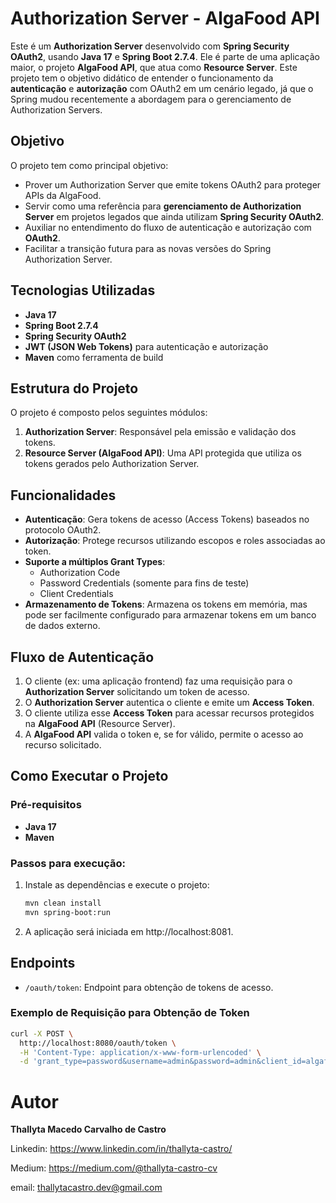 # Authorization Server - AlgaFood API

Este é um **Authorization Server** desenvolvido com **Spring Security OAuth2**, usando **Java 17** e **Spring Boot 2.7.4**. Ele é parte de uma aplicação maior, o projeto **AlgaFood API**, que atua como **Resource Server**. Este projeto tem o objetivo didático de entender o funcionamento da **autenticação** e **autorização** com OAuth2 em um cenário legado, já que o Spring mudou recentemente a abordagem para o gerenciamento de Authorization Servers.

## Objetivo

O projeto tem como principal objetivo:

- Prover um Authorization Server que emite tokens OAuth2 para proteger APIs da AlgaFood.
- Servir como uma referência para **gerenciamento de Authorization Server** em projetos legados que ainda utilizam **Spring Security OAuth2**.
- Auxiliar no entendimento do fluxo de autenticação e autorização com **OAuth2**.
- Facilitar a transição futura para as novas versões do Spring Authorization Server.

## Tecnologias Utilizadas

- **Java 17**
- **Spring Boot 2.7.4**
- **Spring Security OAuth2**
- **JWT (JSON Web Tokens)** para autenticação e autorização
- **Maven** como ferramenta de build

## Estrutura do Projeto

O projeto é composto pelos seguintes módulos:

1. **Authorization Server**: Responsável pela emissão e validação dos tokens.
2. **Resource Server (AlgaFood API)**: Uma API protegida que utiliza os tokens gerados pelo Authorization Server.

## Funcionalidades

- **Autenticação**: Gera tokens de acesso (Access Tokens) baseados no protocolo OAuth2.
- **Autorização**: Protege recursos utilizando escopos e roles associadas ao token.
- **Suporte a múltiplos Grant Types**:
  - Authorization Code
  - Password Credentials (somente para fins de teste)
  - Client Credentials
- **Armazenamento de Tokens**: Armazena os tokens em memória, mas pode ser facilmente configurado para armazenar tokens em um banco de dados externo.

## Fluxo de Autenticação

1. O cliente (ex: uma aplicação frontend) faz uma requisição para o **Authorization Server** solicitando um token de acesso.
2. O **Authorization Server** autentica o cliente e emite um **Access Token**.
3. O cliente utiliza esse **Access Token** para acessar recursos protegidos na **AlgaFood API** (Resource Server).
4. A **AlgaFood API** valida o token e, se for válido, permite o acesso ao recurso solicitado.

## Como Executar o Projeto

### Pré-requisitos

- **Java 17**
- **Maven**

### Passos para execução:

1. Instale as dependências e execute o projeto:

   ```bash
   mvn clean install
   mvn spring-boot:run
   ```
2. A aplicação será iniciada em http://localhost:8081.

## Endpoints

- `/oauth/token`: Endpoint para obtenção de tokens de acesso.

### Exemplo de Requisição para Obtenção de Token

```bash
curl -X POST \
  http://localhost:8080/oauth/token \
  -H 'Content-Type: application/x-www-form-urlencoded' \
  -d 'grant_type=password&username=admin&password=admin&client_id=algafood-client&client_secret=algafood-secret'
```

# Autor
<b>Thallyta Macedo Carvalho de Castro</b>

Linkedin: https://www.linkedin.com/in/thallyta-castro/

Medium: https://medium.com/@thallyta-castro-cv

email: thallytacastro.dev@gmail.com
